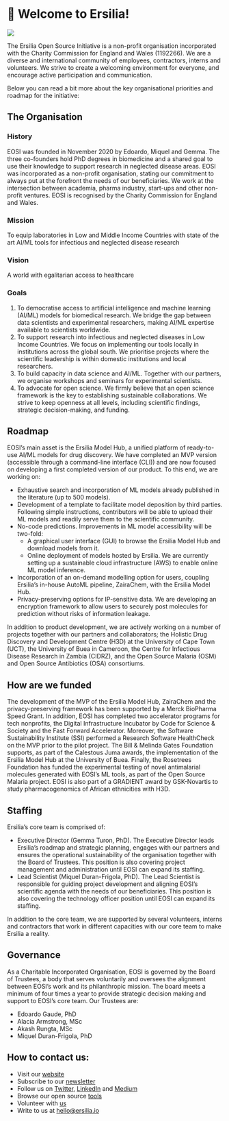 # 🤗 Welcome to Ersilia!

![](.gitbook/assets/Ersilia\_Plum.png)

The Ersilia Open Source Initiative is a non-profit organisation incorporated with the Charity Commission for England and Wales (1192266). We are a diverse and international community of employees, contractors, interns and volunteers. We strive to create a welcoming environment for everyone, and encourage active participation and communication.

Below you can read a bit more about the key organisational priorities and roadmap for the initiative:

## The Organisation

### History

EOSI was founded in November 2020 by Edoardo, Miquel and Gemma. The three co-founders hold PhD degrees in biomedicine and a shared goal to use their knowledge to support research in neglected disease areas. EOSI was incorporated as a non-profit organisation, stating our commitment to always put at the forefront the needs of our beneficiaries. We work at the intersection between academia, pharma industry, start-ups and other non-profit ventures. EOSI is recognised by the Charity Commission for England and Wales.

### Mission

To equip laboratories in Low and Middle Income Countries with state of the art AI/ML tools for infectious and neglected disease research

### Vision

A world with egalitarian access to healthcare

### Goals

1. To democratise access to artificial intelligence and machine learning (AI/ML) models for biomedical research. We bridge the gap between data scientists and experimental researchers, making AI/ML expertise available to scientists worldwide.&#x20;
2. To support research into infectious and neglected diseases in Low Income Countries. We focus on implementing our tools locally in institutions across the global south. We prioritise projects where the scientific leadership is within domestic institutions and local researchers.&#x20;
3. To build capacity in data science and AI/ML. Together with our partners, we organise workshops and seminars for experimental scientists.&#x20;
4. To advocate for open science. We firmly believe that an open science framework is the key to establishing sustainable collaborations. We strive to keep openness at all levels, including scientific findings, strategic decision-making, and funding.

## Roadmap

EOSI’s main asset is the Ersilia Model Hub, a unified platform of ready-to-use AI/ML models for drug discovery. We have completed an MVP version (accessible through a command-line interface (CLI)) and are now focused on developing a first completed version of our product. To this end, we are working on:&#x20;

* Exhaustive search and incorporation of ML models already published in the literature (up to 500 models).&#x20;
* Development of a template to facilitate model deposition by third parties. Following simple instructions, contributors will be able to upload their ML models and readily serve them to the scientific community.&#x20;
* No-code predictions. Improvements in ML model accessibility will be two-fold:&#x20;
  * A graphical user interface (GUI) to browse the Ersilia Model Hub and download models from it.&#x20;
  * Online deployment of models hosted by Ersilia. We are currently setting up a sustainable cloud infrastructure (AWS) to enable online ML model inference.&#x20;
* Incorporation of an on-demand modelling option for users, coupling Ersilia’s in-house AutoML pipeline, ZairaChem, with the Ersilia Model Hub.&#x20;
* Privacy-preserving options for IP-sensitive data. We are developing an encryption framework to allow users to securely post molecules for prediction without risks of information leakage.&#x20;

In addition to product development, we are actively working on a number of projects together with our partners and collaborators; the Holistic Drug Discovery and Development Centre (H3D) at the University of Cape Town (UCT), the University of Buea in Cameroon, the Centre for Infectious Disease Research in Zambia (CIDRZ), and the Open Source Malaria (OSM) and Open Source Antibiotics (OSA) consortiums.

## How are we funded

The development of the MVP of the Ersilia Model Hub, ZairaChem and the privacy-preserving framework has been supported by a Merck BioPharma Speed Grant. In addition, EOSI has completed two accelerator programs for tech nonprofits, the Digital Infrastructure Incubator by Code for Science & Society and the Fast Forward Accelerator. Moreover, the Software Sustainability Institute (SSI) performed a Research Software HealthCheck on the MVP prior to the pilot project. The Bill & Melinda Gates Foundation supports, as part of the Calestous Juma awards, the implementation of the Ersilia Model Hub at the University of Buea. Finally, the Rosetrees Foundation has funded the experimental testing of novel antimalarial molecules generated with EOSI’s ML tools, as part of the Open Source Malaria project. EOSI is also part of a GRADIENT award by GSK-Novartis to study pharmacogenomics of African ethnicities with H3D.

## Staffing

Ersilia’s core team is comprised of:&#x20;

* Executive Director (Gemma Turon, PhD). The Executive Director leads Ersilia’s roadmap and strategic planning, engages with our partners and ensures the operational sustainability of the organisation together with the Board of Trustees. This position is also covering project management and administration until EOSI can expand its staffing.&#x20;
* Lead Scientist (Miquel Duran-Frigola, PhD). The Lead Scientist is responsible for guiding project development and aligning EOSI’s scientific agenda with the needs of our beneficiaries. This position is also covering the technology officer position until EOSI can expand its staffing.&#x20;

In addition to the core team, we are supported by several volunteers, interns and contractors that work in different capacities with our core team to make Ersilia a reality.

## Governance

As a Charitable Incorporated Organisation, EOSI is governed by the Board of Trustees, a body that serves voluntarily and oversees the alignment between EOSI’s work and its philanthropic mission. The board meets a minimum of four times a year to provide strategic decision making and support to EOSI’s core team. Our Trustees are:&#x20;

* Edoardo Gaude, PhD&#x20;
* Alacia Armstrong, MSc&#x20;
* Akash Rungta, MSc&#x20;
* Miquel Duran-Frigola, PhD

## How to contact us:

* Visit our [website](https://ersilia.io)
* Subscribe to our [newsletter](http://eepurl.com/hkX1sH)
* Follow us on [Twitter](https://twitter.com/ersiliaio), [LinkedIn](https://linkedin.com/company/ersiliaio) and [Medium](https://medium.com/ersiliaio)
* Browse our open source [tools](https://github.com/ersilia-os)
* Volunteer with [us](https://www.ersilia.io/volunteer)
* Write to us at [hello@ersilia.io](mailto:hello@ersilia.io)

